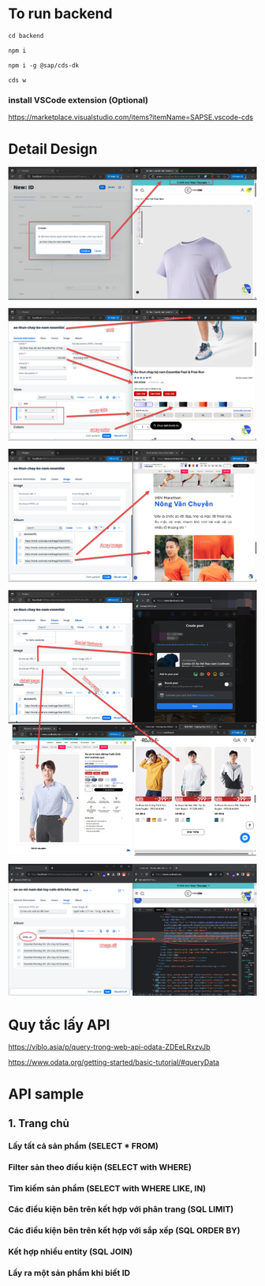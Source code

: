 # To run backend

```
cd backend
```

```
npm i
```

```
npm i -g @sap/cds-dk
```

```
cds w
```


### install VSCode extension (Optional)

https://marketplace.visualstudio.com/items?itemName=SAPSE.vscode-cds


# Detail Design


![alt text](https://github.com/Thanh-Bao/clothingShop/blob/main/docs/1.png?raw=true)

![alt text](https://github.com/Thanh-Bao/clothingShop/blob/main/docs/2.png?raw=true)

![alt text](https://github.com/Thanh-Bao/clothingShop/blob/main/docs/4.png?raw=true)

![alt text](https://github.com/Thanh-Bao/clothingShop/blob/main/docs/5.png?raw=true)

![alt text](https://github.com/Thanh-Bao/clothingShop/blob/main/docs/3.png?raw=true)

# Quy tắc lấy API

https://viblo.asia/p/query-trong-web-api-odata-ZDEeLRxzvJb

https://www.odata.org/getting-started/basic-tutorial/#queryData

# API sample

## 1. Trang chủ
### Lấy tất cả sản phẩm (SELECT * FROM)

### Filter sản theo điều kiện (SELECT with WHERE)

### Tìm kiếm sản phẩm (SELECT with WHERE LIKE, IN)

### Các điều kiện bên trên kết hợp với phân trang (SQL LIMIT)

### Các điều kiện bên trên kết hợp với sắp xếp (SQL ORDER BY)

### Kết hợp nhiều entity (SQL JOIN)

### Lấy ra một sản phẩm khi biết ID 









